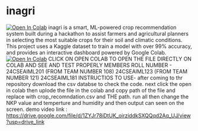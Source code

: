 # inagri
[![Open In Colab](https://colab.research.google.com/assets/colab-badge.svg)](https://colab.research.google.com/github/alok-padhi1/insight-agri/blob/main/inagri.ipynb)
inagri is a smart, ML-powered crop recommendation system built during a hackathon to assist farmers and agricultural planners in selecting the most suitable crops for their soil and climatic conditions. This project uses a Kaggle dataset to train a model with over 99% accuracy, and provides an interactive dashboard powered by Google Colab.
[![Open In Colab](https://colab.research.google.com/assets/colab-badge.svg)](https://colab.research.google.com/github/alok-padhi1/insight-agri/blob/main/inagri.ipynb)
CLICK ON OPEN COLAB TO OPEN THE FILE DIRECTLY ON COLAB
AND SEE AND TEST PROPERLY
MEMBERS ROLL NUMBER - 24CSEAIML201 (FROM TEAM NUMBER 108)
24CSEAIML123 (FROM TEAM NUMBER 121)
24CSEAIML181
INSTRUCTIOS TO USE- after coming to thr repository download the csv databse to check the code.
next 
click the open in colab then uplode the file in the colab and copy path of the file and replace with crop_recomndation.csv and THE path. 
run all then change the NKP value and temperture and humidity and then output can seen on the screen.
demo video link : https://drive.google.com/file/d/1ZYJr78iDtUK_oirziddkSXQQqd2Aq_UJ/view?usp=drive_link
